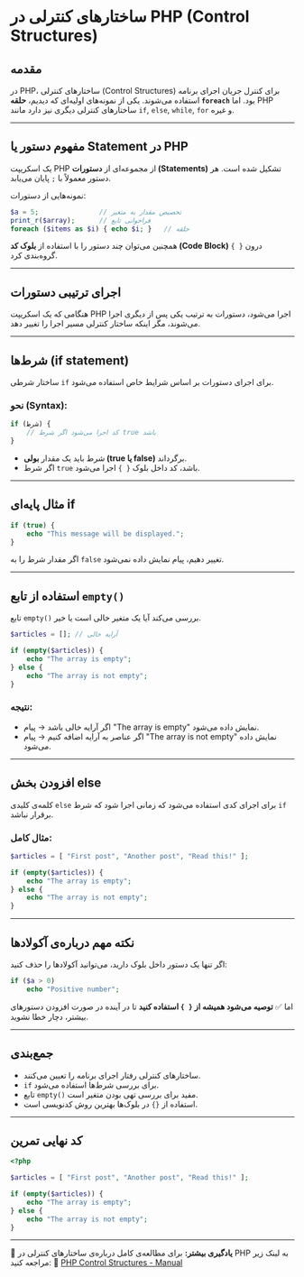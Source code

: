 # ساختارهای کنترلی در PHP (Control Structures)

## مقدمه

در PHP، ساختارهای کنترلی (Control Structures) برای کنترل جریان اجرای برنامه استفاده می‌شوند. یکی از نمونه‌های اولیه‌ای که دیدیم، **حلقه `foreach`** بود. اما PHP ساختارهای کنترلی دیگری نیز دارد مانند `if`, `else`, `while`, `for` و غیره.

---

## مفهوم دستور یا Statement در PHP

یک اسکریپت PHP از مجموعه‌ای از **دستورات (Statements)** تشکیل شده است. هر دستور معمولاً با `;` پایان می‌یابد.

نمونه‌هایی از دستورات:

```php
$a = 5;               // تخصیص مقدار به متغیر
print_r($array);      // فراخوانی تابع
foreach ($items as $i) { echo $i; }   // حلقه
```

همچنین می‌توان چند دستور را با استفاده از **بلوک کد (Code Block)** درون `{ }` گروه‌بندی کرد.

---

## اجرای ترتیبی دستورات

هنگامی که یک اسکریپت PHP اجرا می‌شود، دستورات به ترتیب یکی پس از دیگری اجرا می‌شوند، مگر اینکه ساختار کنترلی مسیر اجرا را تغییر دهد.

---

## شرط‌ها (if statement)

ساختار شرطی `if` برای اجرای دستورات بر اساس شرایط خاص استفاده می‌شود.

### نحو (Syntax):

```php
if (شرط) {
    // کد اجرا می‌شود اگر شرط true باشد
}
```

* شرط باید یک مقدار **بولی (true یا false)** برگرداند.
* اگر شرط `true` باشد، کد داخل بلوک `{ }` اجرا می‌شود.

---

## مثال پایه‌ای if

```php
if (true) {
    echo "This message will be displayed.";
}
```

اگر مقدار شرط را به `false` تغییر دهیم، پیام نمایش داده نمی‌شود.

---

## استفاده از تابع `empty()`

تابع `empty()` بررسی می‌کند آیا یک متغیر خالی است یا خیر.

```php
$articles = []; // آرایه خالی

if (empty($articles)) {
    echo "The array is empty";
} else {
    echo "The array is not empty";
}
```

### نتیجه:

* اگر آرایه خالی باشد → پیام "The array is empty" نمایش داده می‌شود.
* اگر عناصر به آرایه اضافه کنیم → پیام "The array is not empty" نمایش داده می‌شود.

---

## افزودن بخش else

کلمه‌ی کلیدی `else` برای اجرای کدی استفاده می‌شود که زمانی اجرا شود که شرط `if` برقرار نباشد.

### مثال کامل:

```php
$articles = [ "First post", "Another post", "Read this!" ];

if (empty($articles)) {
    echo "The array is empty";
} else {
    echo "The array is not empty";
}
```

---

## نکته مهم درباره‌ی آکولادها

اگر تنها یک دستور داخل بلوک دارید، می‌توانید آکولادها را حذف کنید:

```php
if ($a > 0)
    echo "Positive number";
```

اما ✅ **توصیه می‌شود همیشه از `{ }` استفاده کنید** تا در آینده در صورت افزودن دستورهای بیشتر، دچار خطا نشوید.

---

## جمع‌بندی

* ساختارهای کنترلی رفتار اجرای برنامه را تعیین می‌کنند.
* `if` برای بررسی شرط‌ها استفاده می‌شود.
* تابع `empty()` مفید برای بررسی تهی بودن متغیر است.
* استفاده از `{}` در بلوک‌ها بهترین روش کدنویسی است.

---

## کد نهایی تمرین

```php
<?php

$articles = [ "First post", "Another post", "Read this!" ];

if (empty($articles)) {
    echo "The array is empty";
} else {
    echo "The array is not empty";
}
```

---

📘 **یادگیری بیشتر:**
برای مطالعه‌ی کامل درباره‌ی ساختارهای کنترلی در PHP به لینک زیر مراجعه کنید:
🔗 [PHP Control Structures - Manual](https://www.php.net/manual/en/language.control-structures.php)
